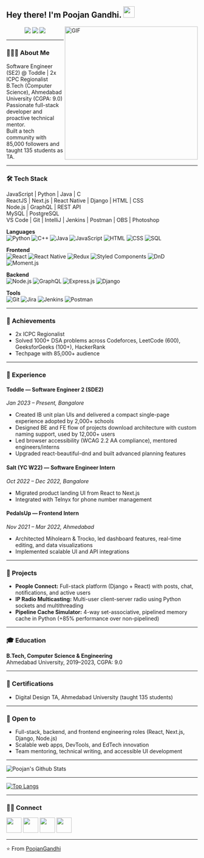 ## Hey there! I'm Poojan Gandhi. <img src="https://github.com/souvikguria98/souvikguria98/blob/master/Hi.gif" width="30">


<img align="right" style="margin-bottom:8px;" alt="GIF" src="https://media1.tenor.com/images/9fb771fb621c29b0a2eae945b5ceeeb3/tenor.gif" width="350"/>  


<p align="center" style="margin-top:20px;">
  <a href="mailto:poojanngandhi@gmail.com"><img src="https://img.shields.io/badge/Email-D14836?style=flat&logo=gmail&logoColor=white"></a>
  <a href="https://www.linkedin.com/in/poojan-gandhi/"><img src="https://img.shields.io/badge/LinkedIn-0077B5?style=flat&logo=linkedin&logoColor=white"></a>
  <a href="https://leetcode.com/u/Projan_179/"><img src="https://img.shields.io/badge/LeetCode-FFA116?style=flat&logo=leetcode&logoColor=black"></a>
</p>

---

### 👨🏻‍💻 About Me

Software Engineer (SE2) @ Toddle | 2x ICPC Regionalist  
B.Tech (Computer Science), Ahmedabad University (CGPA: 9.0)  
Passionate full-stack developer and proactive technical mentor.  
Built a tech community with 85,000 followers and taught 135 students as TA.

---

### 🛠️ Tech Stack

JavaScript | Python | Java | C  
ReactJS | Next.js | React Native | Django | HTML | CSS  
Node.js | GraphQL | REST API  
MySQL | PostgreSQL  
VS Code | Git | IntelliJ | Jenkins | Postman | OBS | Photoshop


**Languages**  
![Python](https://img.shields.io/badge/Python-3776AB?style=flat&logo=python&logoColor=white)
![C++](https://img.shields.io/badge/C++-00599C?style=flat&logo=c%2B%2B&logoColor=white)
![Java](https://img.shields.io/badge/Java-ED8B00?style=flat&logo=openjdk&logoColor=white)
![JavaScript](https://img.shields.io/badge/JavaScript-F7DF1E?style=flat&logo=javascript&logoColor=black)
![HTML](https://img.shields.io/badge/HTML5-E34F26?style=flat&logo=html5&logoColor=white)
![CSS](https://img.shields.io/badge/CSS3-1572B6?style=flat&logo=css3&logoColor=white)
![SQL](https://img.shields.io/badge/SQL-336791?style=flat&logo=postgresql&logoColor=white)



**Frontend**  
![React](https://img.shields.io/badge/React-61DAFB?style=flat&logo=react&logoColor=black)
![React Native](https://img.shields.io/badge/React%20Native-61DAFB?style=flat&logo=react&logoColor=black)
![Redux](https://img.shields.io/badge/Redux-764ABC?style=flat&logo=redux&logoColor=white)
![Styled Components](https://img.shields.io/badge/Styled--Components-DB7093?style=flat&logo=styled-components&logoColor=white)
![DnD](https://img.shields.io/badge/React%20DnD-FF5733?style=flat&logo=react&logoColor=white)
![Moment.js](https://img.shields.io/badge/Moment.js-000000?style=flat&logo=javascript&logoColor=white)

**Backend**  
![Node.js](https://img.shields.io/badge/Node.js-339933?style=flat&logo=node.js&logoColor=white)
![GraphQL](https://img.shields.io/badge/GraphQL-E10098?style=flat&logo=graphql&logoColor=white)
![Express.js](https://img.shields.io/badge/Express.js-000000?style=flat&logo=express&logoColor=white)
![Django](https://img.shields.io/badge/Django-092E20?style=flat&logo=django&logoColor=green)


**Tools**  
![Git](https://img.shields.io/badge/Git-F05032?style=flat&logo=git&logoColor=white)
![Jira](https://img.shields.io/badge/Jira-0052CC?style=flat&logo=jira&logoColor=white)
![Jenkins](https://img.shields.io/badge/Jenkins-D24939?style=flat&logo=jenkins&logoColor=white)
![Postman](https://img.shields.io/badge/Postman-FF6C37?style=flat&logo=postman&logoColor=white)


---

### 🏅 Achievements

- 2x ICPC Regionalist  
- Solved 1000+ DSA problems across Codeforces, LeetCode (600), GeeksforGeeks (100+), HackerRank  
- Techpage with 85,000+ audience


---

### 💼 Experience

#### Toddle — Software Engineer 2 (SDE2)  
*Jan 2023 – Present, Bangalore*  
- Created IB unit plan UIs and delivered a compact single-page experience adopted by 2,000+ schools  
- Designed BE and FE flow of projects download architecture with custom naming support, used by 12,000+ users  
- Led browser accessibility (WCAG 2.2 AA compliance), mentored engineers/interns  
- Upgraded react-beautiful-dnd and built advanced planning features

#### Salt (YC W22) — Software Engineer Intern  
*Oct 2022 – Dec 2022, Bangalore*  
- Migrated product landing UI from React to Next.js  
- Integrated with Telnyx for phone number management

#### PedalsUp — Frontend Intern  
*Nov 2021 – Mar 2022, Ahmedabad*  
- Architected Miholearn & Trocko, led dashboard features, real-time editing, and data visualizations  
- Implemented scalable UI and API integrations

---

### 🚀 Projects

- **People Connect:** Full-stack platform (Django + React) with posts, chat, notifications, and active users  
- **IP Radio Multicasting:** Multi-user client-server radio using Python sockets and multithreading  
- **Pipeline Cache Simulator:** 4-way set-associative, pipelined memory cache in Python (+85% performance over non-pipelined)

---

### 🎓 Education

**B.Tech, Computer Science & Engineering**  
Ahmedabad University, 2019–2023, CGPA: 9.0

---

### 📜 Certifications

- Digital Design TA, Ahmedabad University (taught 135 students)

---

### 🤝 Open to

- Full-stack, backend, and frontend engineering roles (React, Next.js, Django, Node.js)  
- Scalable web apps, DevTools, and EdTech innovation  
- Team mentoring, technical writing, and accessible UI development

---

<img align="center" src="https://github-readme-stats.vercel.app/api?username=Poojan987&include_all_commits=true&count_private=true&show_icons=true&line_height=20&title_color=7A7ADB&icon_color=2234AE&text_color=D3D3D3&bg_color=0,000000,130F40" alt="Poojan's Github Stats">

---

[![Top Langs](https://github-readme-stats.vercel.app/api/top-langs/?username=Poojan987&layout=compact&text_color=daf7dc&bg_color=151515)](https://github.com/Poojan987/github-readme-stats)

---

### 🤝🏻 Connect

<a href="https://twitter.com/PoojanGandhi8" target="_blank"><img src="https://img.icons8.com/plasticine/100/000000/twitter.png" width="40"/></a>
<a href="https://www.instagram.com/poojan989/" target="_blank"><img src="https://img.icons8.com/plasticine/100/000000/instagram-new.png" width="40"/></a>
<a href="https://www.linkedin.com/in/poojan-gandhi-8b77931a5" target="_blank"><img src="https://img.icons8.com/plasticine/100/000000/linkedin.png" width="40"/></a>
<a href="mailto:poojanngandhi@gmail.com" target="_blank"><img src="https://img.icons8.com/plasticine/100/000000/gmail.png" width="40"/></a>

---

⭐️ From [PoojanGandhi](https://github.com/Poojan987)
